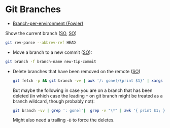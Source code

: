 # Git Branches

* [Branch-per-environment (Fowler)](https://martinfowler.com/articles/branching-patterns.html#environment-branch)

Show the current branch ([SO](https://stackoverflow.com/a/12142066/125246), [SO](https://stackoverflow.com/a/1418022/125246))

```bash
git rev-parse --abbrev-ref HEAD
```


* Move a branch to a new commit ([SO](https://stackoverflow.com/a/5471197/125246)):

```sh
git branch -f branch-name new-tip-commit
```

* Delete branches that have been removed on the remote ([SO](https://stackoverflow.com/a/38404202/125246))

    ```bash
    git fetch -p && git branch -vv | awk '/: gone]/{print $1}' | xargs git branch -d
    ```
    
    But maybe the following in case you are on a branch that has been deleted (in which case the leading `*` on git branch might be treated as a branch wildcard, though probably not):
    
    ```bash
    git branch -vv | grep ': gone]'|  grep -v "\*" | awk '{ print $1; }' | xargs -r git branch -d
    ```
    
    Might also need a trailing `-D` to force the deletes.